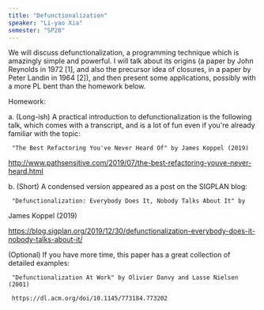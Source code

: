 ```yaml
---
title: "Defunctionalization"
speaker: "Li-yao Xia"
semester: "SP20"
---
```


We will discuss defunctionalization, a programming
technique which is amazingly simple and powerful. I will talk about its
origins (a paper by John Reynolds in 1972 [1], and also the precursor
idea of closures, in a paper by Peter Landin in 1964 [2]), and then
present some applications, possibly with a more PL bent than the
homework below.


Homework:

a. (Long-ish) A practical introduction to defunctionalization is the
following talk, which comes with a transcript, and is a lot of fun even
if you're already familiar with the topic:

     "The Best Refactoring You've Never Heard Of" by James Koppel (2019)


http://www.pathsensitive.com/2019/07/the-best-refactoring-youve-never-heard.html


b. (Short) A condensed version appeared as a post on the SIGPLAN blog:

     "Defunctionalization: Everybody Does It, Nobody Talks About It" by
James Koppel (2019)


https://blog.sigplan.org/2019/12/30/defunctionalization-everybody-does-it-nobody-talks-about-it/


(Optional) If you have more time, this paper has a great collection of
detailed examples:

     "Defunctionalization At Work" by Olivier Danvy and Lasse Nielsen (2001)

     https://dl.acm.org/doi/10.1145/773184.773202
